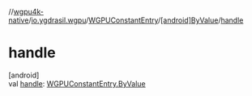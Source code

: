 //[wgpu4k-native](../../../../index.md)/[io.ygdrasil.wgpu](../../index.md)/[WGPUConstantEntry](../index.md)/[[android]ByValue](index.md)/[handle](handle.md)

# handle

[android]\
val [handle](handle.md): [WGPUConstantEntry.ByValue](../../../io.ygdrasil.wgpu.android/-w-g-p-u-constant-entry/-by-value/index.md)
